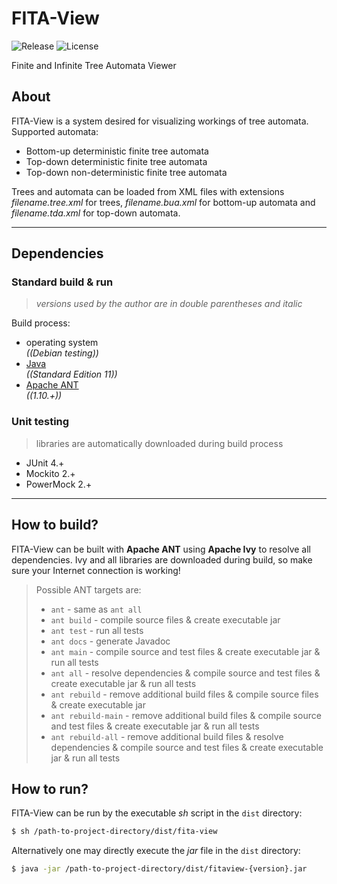 # FITA-View

![Release](https://img.shields.io/github/v/release/ref-humbold/FITA-View?style=plastic)
![License](https://img.shields.io/github/license/ref-humbold/FITA-View?style=plastic)

Finite and Infinite Tree Automata Viewer

## About

FITA-View is a system desired for visualizing workings of tree automata. Supported automata:

+ Bottom-up deterministic finite tree automata
+ Top-down deterministic finite tree automata
+ Top-down non-deterministic finite tree automata

Trees and automata can be loaded from XML files with extensions *filename.tree.xml* for trees,
*filename.bua.xml* for bottom-up automata and *filename.tda.xml* for top-down automata.

-----

## Dependencies

### Standard build & run

> *versions used by the author are in double parentheses and italic*

Build process:

+ operating system \
  *((Debian testing))*
+ [Java](https://www.oracle.com/technetwork/java/javase/overview/index.html) \
  *((Standard Edition 11))*
+ [Apache ANT](http://ant.apache.org/) \
  *((1.10.+))*

### Unit testing

> libraries are automatically downloaded during build process

+ JUnit 4.+
+ Mockito 2.+
+ PowerMock 2.+

-----

## How to build?

FITA-View can be built with **Apache ANT** using **Apache Ivy** to resolve all dependencies.
Ivy and all libraries are downloaded during build, so make sure your Internet connection is working!

> Possible ANT targets are:
> + `ant` - same as `ant all`
> + `ant build` - compile source files & create executable jar
> + `ant test` - run all tests
> + `ant docs` - generate Javadoc
> + `ant main` - compile source and test files & create executable jar & run all tests
> + `ant all` - resolve dependencies & compile source and test files & create executable jar & run
    all tests
> + `ant rebuild` - remove additional build files & compile source files & create executable jar
> + `ant rebuild-main` - remove additional build files & compile source and test files & create
    executable jar & run all tests
> + `ant rebuild-all` - remove additional build files & resolve dependencies & compile source and
    test files & create executable jar & run all tests

## How to run?

FITA-View can be run by the executable *sh* script in the `dist` directory:

```sh
$ sh /path-to-project-directory/dist/fita-view
```

Alternatively one may directly execute the *jar* file in the `dist` directory:

```sh
$ java -jar /path-to-project-directory/dist/fitaview-{version}.jar
```
